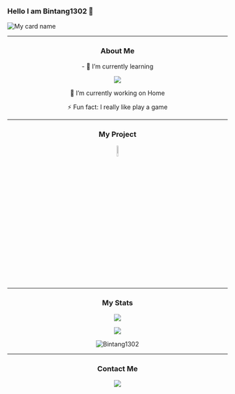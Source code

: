 ### Hello I am Bintang1302 👋 

![My card name](https://cardivo.vercel.app/api?name=Bintang1302&description=Hi,%20i%27m%20a%20Bintang1302%20and%20i%20am%2017%20y.o.%20Nice%20to%20meet%20you%20%F0%9F%91%8B&image=https://avatars.githubusercontent.com/u/93582939?v=4)

------

<h3 align="center">About Me</h3>
<p align='center'>
- 🌱 I’m currently learning
</p>
<p align='center'>
  <img src="https://skillicons.dev/icons?i=html,css,js,nodejs,mongodb" />
</p>
<p align='center'>
🔭 I’m currently working on Home
</p>
<p align='center'>
   ⚡ Fun fact: I really like play a game
 </p>
 
------

<h3 align="center">My Project</h3>
<p align="center">
<a href="https://zerooneapi.my.id" target="blank align="center">
  <img src="https://media.discordapp.net/attachments/996447135547539478/1151041568703270962/20230912_132607-removebg-preview.png" alt="vipin-goyal-0902vg" height="8%" width="8%" /></a>
</p>
 
 ------
 
<h3 align="center">My Stats</h3>
<p align="center"><a href="https://github.com/Bintang1302"><img src="https://github-readme-stats.vercel.app/api?username=Bintang1302&show_icons=true&theme=tokyonight"></a></p>
<p align="center">
  <a href="https://github.com/Bintang1302"><img src="https://github-readme-stats.vercel.app/api/top-langs?username=Bintang1302&bg_color=30,e96443,904e95&title_color=fff&text_color=fff&hide_border=true&show_icons=true&layout=compact" /></a>
</p>

<p align="center"> <img src="https://github-readme-streak-stats.herokuapp.com/?user=Bintang1302&" alt="Bintang1302" /></p>

 ------

<h3 align="center">Contact Me</h3> 
<p align="center">
  <img src="https://discord.c99.nl/widget/theme-1/881796102142185504.png"/>
</p>
